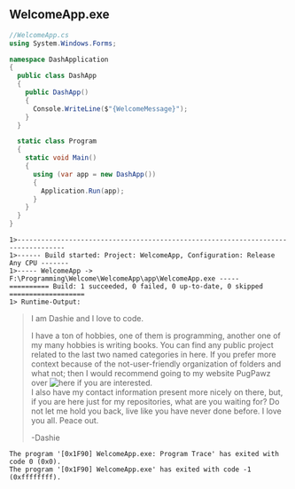 ## WelcomeApp.exe
```cs
//WelcomeApp.cs
using System.Windows.Forms;

namespace DashApplication
{
  public class DashApp
  {
    public DashApp()
    {
      Console.WriteLine($"{WelcomeMessage}");
    }
  }

  static class Program
  {
    static void Main()
    {
      using (var app = new DashApp())
      {
        Application.Run(app);
      }
    }
  }
}
```
```
1>----------------------------------------------------------------------------------
1>------ Build started: Project: WelcomeApp, Configuration: Release Any CPU -------
1>----- WelcomeApp -> F:\Programming\Welcome\WelcomeApp\app\WelcomeApp.exe -----
========== Build: 1 succeeded, 0 failed, 0 up-to-date, 0 skipped ===================
1> Runtime-Output:
```
> I am Dashie and I love to code.  
> 
> I have a ton of hobbies, one of them is programming, another one of my many hobbies is writing books.  You can find any public project related to the last two named categories in here.  If you prefer more context because of the not-user-friendly organization of folders and what not; then I would recommend going to my website PugPawz over ![here](https://pugpawz.com) if you are interested.  
> I also have my contact information present more nicely on there, but, if you are here just for my repositories, what are you waiting for?  Do not let me hold you back, live like you have never done before.  I love you all.  Peace out.
> 
> -Dashie
```
The program '[0x1F90] WelcomeApp.exe: Program Trace' has exited with code 0 (0x0).
The program '[0x1F90] WelcomeApp.exe' has exited with code -1 (0xffffffff).
```